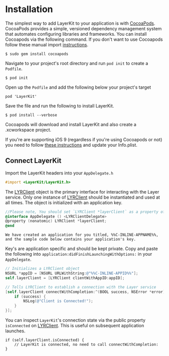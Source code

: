# Installation

The simplest way to add LayerKit to your application is with [CocoaPods](http://www.cocoapods.org). CocoaPods provides a simple, versioned dependency management system that automates configuring libraries and frameworks. You can install Cocoapods via the following command. If you don't want to use Cocoapods follow these manual import [instructions](https://support.layer.com/hc/en-us/articles/204256740-Can-I-use-LayerKit-without-Cocoapods-).

```console
$ sudo gem install cocoapods
```

Navigate to your project's root directory and run `pod init` to create a `Podfile`.

```console
$ pod init
```

Open up the `Podfile` and add the following below your project's target

```
pod 'LayerKit'
```

Save the file and run the following to install LayerKit.

```console
$ pod install --verbose
```

Cocoapods will download and install LayerKit and also create a .xcworkspace project.

If you're are supporting iOS 9 (regardless if you're using Cocoapods or not) you need to follow [these instructions](https://support.layer.com/hc/en-us/articles/205034154) and update your Info.plist.

## Connect LayerKit

Import the LayerKit headers into your `AppDelegate.h`

```objectivec
#import <LayerKit/LayerKit.h>
```

The [LYRClient](docs/ios/api#lyrclient) object is the primary interface for interacting with the Layer service. Only one instance of [LYRClient](docs/ios/api#lyrclient) should be instantiated and used at all times. The object is initialized with an application key.

```objectivec
//Please note, You should set `LYRClient *layerClient` as a property of the AppDelegate.
@interface AppDelegate () <LYRClientDelegate>
@property (nonatomic) LYRClient *layerClient;
@end
```

```emphasis
We have created an application for you titled, %%C-INLINE-APPNAME%%, and the sample code below contains your application's key.
```

Key's are application specific and should be kept private. Copy and paste the following into `application:didFinishLaunchingWithOptions:` in your `AppDelegate`.

```objectivec
// Initializes a LYRClient object
NSURL *appID = [NSURL URLWithString:@"%%C-INLINE-APPID%%"];
self.layerClient = [LYRClient clientWithAppID:appID];

// Tells LYRClient to establish a connection with the Layer service
[self.layerClient connectWithCompletion:^(BOOL success, NSError *error) {
    if (success) {
        NSLog(@"Client is Connected!");
    }
}];
```

You can inspect `LayerKit`'s connection state via the public property `isConnected` on [LYRClient](/docs/ios/api#lyrclient). This is useful on subsequent application launches.

```
if (self.layerClient.isConnected) {
	// LayerKit is connected, no need to call connectWithCompletion:
}
```

